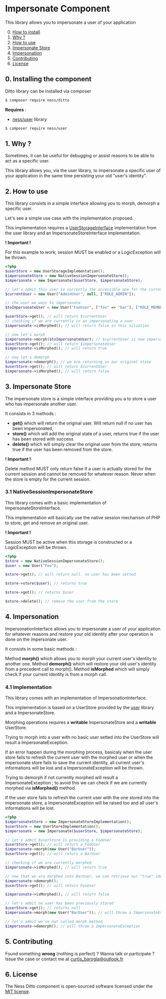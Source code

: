 # Impersonate Component

This library allows you to impersonate a user of your application

0. [How to install](#0-installing-the-component)
1. [Why ?](#1-why)
2. [How to use](#2-how-to-use)
3. [Impersonate Store](#3-impersonate-store)
4. [Impersonation](#4-impersonation)
5. [Contributing](#5-contributing)
6. [License](#6-license)

## 0. Installing the component

Ditto library can be installed via composer

~~~bash
$ composer require ness/ditto
~~~

**Requires** : 
- [ness/user](https://github.com/CurtisBarogla/User) library

~~~bash
$ composer require ness/user
~~~

## 1. Why ?

Sometimes, it can be useful for debugging or assist reasons to be able to act as a specific user.

This library allows you, via the user library, to impersonate a specific user of your application in the same time persisting your old "user's identity". 

## 2. How to use

This library consists in a simple interface allowing you to morph, demorph a specific user.

Let's see a simple use case with the implementation proposed.

This implementation requires a [UserStorageInterface](https://github.com/CurtisBarogla/User#2-storing-user) implementation from the user library and an ImpersonateStoreInterface implementation.

**! Important !**

For this example to work, session MUST be enabled or a LogicException will be thrown.

~~~php
<?php
$userStore = new UserStorageImplementation();
$impersonateStore = new NativeSessionImpersonateStore();
$impersonate = new Impersonate($userStore, $impersonateStore);

// let's admit this user is currently the accessible one for the current user's session
$currentUser = new User("AdminUser", null, ["ROLE_ADMIN"]);

// the user we want to impersonate
$toImpersonateUser = new User("FooUser", ["foo" => "bar"], ["ROLE_MEMBER"]);

$userStore->get(); // will return $currentUser
// checking if we are currently in an impersonating a user
$impersonate->isMorphed(); // will return false in this situation

// now let's morph
$impersonate->morph($toImpersonateUser); // $currentUser is now impersonating $toImpersonateUser
$userStore->get(); // will return $impersonateUser
$impersonate->isMorphed(); // will return true

// now let's demorph
$impersonate->demorph(); // we are returning in our original state
$userStore->get(); // will return $currentUser
$impersonate->isMorphed(); // will return false
~~~

## 3. Impersonate Store

The impersonate store is a simple interface providing you a to store a user who has impersonate another user. 

It consists in 3 methods :

- **get()** which will return the original user. Will return null if no user has been impersonated,
- **store()** which will add the original state of a user, returns true if the user has been stored with success
- **delete()** which will simply clear the original user from the store, returns true if the user has been removed from the store.

**! Important !**

Delete method MUST only return false if a user is actually stored for the current session and cannot be removed for whatever reason. Never when the store is empty for the current session.

### 3.1 NativeSessionImpersonateStore

This library comes with a basic implementation of ImpersonateStoreInterface.

This implementation will basically use the native session mechanism of PHP to store, get and remove an original user.

**! Important !**

Session MUST be active when this storage is constructed or a LogicException will be thrown.
 
~~~php
<?php
$store = new NativeSessionImpersonateStore();
$user = new User("Foo");

$store->get(); // will return null. no user has been setted

$store->store($user); // returns true

$store->get(); // returns $user

$store->delete(); // remove the user from the store
~~~
 
## 4. Impersonation

ImpersonationInterface allows you to impersonate a user of your application for whatever reasons and restore your old identity after your operation is done on the impersonate user.

It consists in some basic methods :

Method **morph()** which allows you to morph your current user's identity to another one.
Method **demorph()** which will restore your old user's identity from a precedent call to morph().
Method **isMorphed** which will simply check if your current identity is from a morph call.

### 4.1 Implementation

This library comes with an implementation of ImpersonationInterface.

This implementation is based on a UserStore provided by the [user](https://github.com/CurtisBarogla/User) library and a ImpersonateStore.

Morphing operations requires a **writable** ImpersonateStore and a **writable** UserStore.

Trying to morph into a user with no basic user setted into the UserStore will result a ImpersonateException.

If an error happen during the morphing process, basicaly when the user store fails to refresh the current user with the morphed user or when the impersonate store fails to save the current identity, all current user's informations will be lost and a ImpersonateException will be thrown.

Trying to demorph if not currently morphed will result a ImpersonateException ; to avoid this we can check if we are currently morphed via **isMorphed()** method.

If the user store fails to refresh the current user with the one stored into the impersonate store, a ImpersonateException will be raised too and all user's informations will be lost.

~~~php
<?php
$impersonateStore = new ImpersonateStoreImplementation();
$userStore = new UserStoreImplementation();
$impersonate = new Impersonate($userStore, $impersonateStore);

// let's admit $userStore is providing a FooUser
$userStore->get(); // will return a FooUser
$impersonate->morph(new User("BarUser"));
$userStore->get(); // will return a BarUser

// checking if we are currently morphed
$impersonate->isMorphed(); // will return true

// now that we are morphed into BarUser, we can retrieve our "true" identity via demorph
$impersonate->demorph();
$userStore->get(); // will return FooUser

$impersonate->isMorphed(); // will return false

// let's admit no user has been previously stored
$userStore->get(); // returns null
$impersonate->morph(new User("BarUser")); // will throw a ImpersonateException

// let's admit we've not called morph method
$impersonate->demorph(); // will throw a ImpersonateException
~~~

## 5. Contributing

Found something **wrong** (nothing is perfect) ? Wanna talk or participate ? <br />
Issue the case or contact me at [curtis_barogla@outlook.fr](mailto:curtis_barogla@outlook.fr)

## 6. License

The Ness Ditto component is open-sourced software licensed under the [MIT license](https://opensource.org/licenses/MIT).
